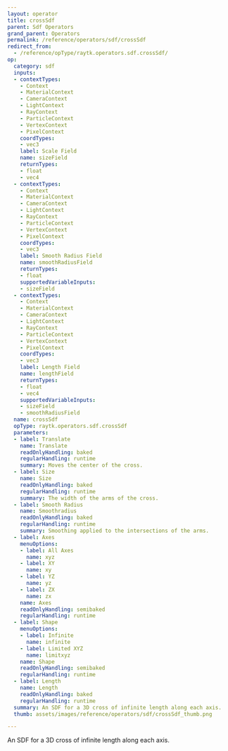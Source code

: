 ```yaml
---
layout: operator
title: crossSdf
parent: Sdf Operators
grand_parent: Operators
permalink: /reference/operators/sdf/crossSdf
redirect_from:
  - /reference/opType/raytk.operators.sdf.crossSdf/
op:
  category: sdf
  inputs:
  - contextTypes:
    - Context
    - MaterialContext
    - CameraContext
    - LightContext
    - RayContext
    - ParticleContext
    - VertexContext
    - PixelContext
    coordTypes:
    - vec3
    label: Scale Field
    name: sizeField
    returnTypes:
    - float
    - vec4
  - contextTypes:
    - Context
    - MaterialContext
    - CameraContext
    - LightContext
    - RayContext
    - ParticleContext
    - VertexContext
    - PixelContext
    coordTypes:
    - vec3
    label: Smooth Radius Field
    name: smoothRadiusField
    returnTypes:
    - float
    supportedVariableInputs:
    - sizeField
  - contextTypes:
    - Context
    - MaterialContext
    - CameraContext
    - LightContext
    - RayContext
    - ParticleContext
    - VertexContext
    - PixelContext
    coordTypes:
    - vec3
    label: Length Field
    name: lengthField
    returnTypes:
    - float
    - vec4
    supportedVariableInputs:
    - sizeField
    - smoothRadiusField
  name: crossSdf
  opType: raytk.operators.sdf.crossSdf
  parameters:
  - label: Translate
    name: Translate
    readOnlyHandling: baked
    regularHandling: runtime
    summary: Moves the center of the cross.
  - label: Size
    name: Size
    readOnlyHandling: baked
    regularHandling: runtime
    summary: The width of the arms of the cross.
  - label: Smooth Radius
    name: Smoothradius
    readOnlyHandling: baked
    regularHandling: runtime
    summary: Smoothing applied to the intersections of the arms.
  - label: Axes
    menuOptions:
    - label: All Axes
      name: xyz
    - label: XY
      name: xy
    - label: YZ
      name: yz
    - label: ZX
      name: zx
    name: Axes
    readOnlyHandling: semibaked
    regularHandling: runtime
  - label: Shape
    menuOptions:
    - label: Infinite
      name: infinite
    - label: Limited XYZ
      name: limitxyz
    name: Shape
    readOnlyHandling: semibaked
    regularHandling: runtime
  - label: Length
    name: Length
    readOnlyHandling: baked
    regularHandling: runtime
  summary: An SDF for a 3D cross of infinite length along each axis.
  thumb: assets/images/reference/operators/sdf/crossSdf_thumb.png

---
```



An SDF for a 3D cross of infinite length along each axis.